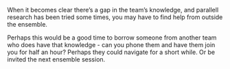 When it becomes clear there’s a gap in the team’s knowledge, and parallell research has been tried some times, you may have to find help from outside the ensemble.

Perhaps this would be a good time to borrow someone from another team who does have that knowledge - can you phone them and have them join you for half an hour? Perhaps they could navigate for a short while. Or be invited the next ensemble session.
